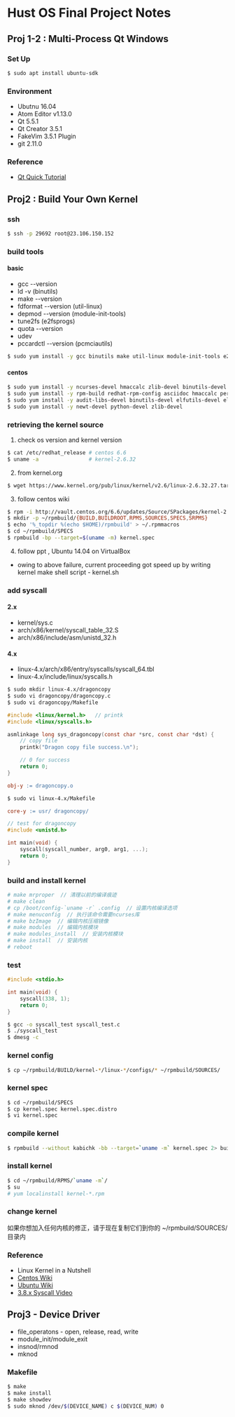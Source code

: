 # Hust OS Final Project Notes

## Proj 1-2 : Multi-Process Qt Windows

### Set Up

```sh
$ sudo apt install ubuntu-sdk
```

### Environment

*   Ubutnu 16.04
*   Atom Editor v1.13.0
*   Qt 5.5.1
*   Qt Creator 3.5.1
*   FakeVim 3.5.1 Plugin
*   git 2.11.0

### Reference

*   [Qt Quick Tutorial](https://www.gitbook.com/book/wizardforcel/qt-beginning/details)

## Proj2 : Build Your Own Kernel

### ssh

```sh
$ ssh -p 29692 root@23.106.150.152
```

### build tools

#### basic

*   gcc --version
*   ld -v (binutils)
*   make --version
*   fdformat --version (util-linux)
*   depmod --version (module-init-tools)
*   tune2fs (e2fsprogs)
*   quota --version
*   udev
*   pccardctl --version (pcmciautils)

```sh
$ sudo yum install -y gcc binutils make util-linux module-init-tools e2fsprogs quota udev pcmciautils
```

#### centos

```sh
$ sudo yum install -y ncurses-devel hmaccalc zlib-devel binutils-devel elfutils-libelf-devel
$ sudo yum install -y rpm-build redhat-rpm-config asciidoc hmaccalc perl-ExtUtils-Embed xmlto
$ sudo yum install -y audit-libs-devel binutils-devel elfutils-devel elfutils-libelf-devel
$ sudo yum install -y newt-devel python-devel zlib-devel
```

### retrieving the kernel source

1. check os version and kernel version

```sh
$ cat /etc/redhat_release # centos 6.6
$ uname -a                # kernel-2.6.32
```

2. from kernel.org

```sh
$ wget https://www.kernel.org/pub/linux/kernel/v2.6/linux-2.6.32.27.tar.gz
```

3. follow centos wiki

```sh
$ rpm -i http://vault.centos.org/6.6/updates/Source/SPackages/kernel-2.6.32-504.30.3.el6.src.rpm 2>&1 | grep -v exist
$ mkdir -p ~/rpmbuild/{BUILD,BUILDROOT,RPMS,SOURCES,SPECS,SRPMS}
$ echo '%_topdir %(echo $HOME)/rpmbuild' > ~/.rpmmacros
$ cd ~/rpmbuild/SPECS
$ rpmbuild -bp --target=$(uname -m) kernel.spec
```

4. follow ppt , Ubuntu 14.04 on VirtualBox

*   owing to above failure, current proceeding got speed up by writing kernel make shell script - kernel.sh

### add syscall

#### 2.x

*   kernel/sys.c
*   arch/x86/kernel/syscall_table_32.S
*   arch/x86/include/asm/unistd_32.h

#### 4.x

*   linux-4.x/arch/x86/entry/syscalls/syscall_64.tbl
*   linux-4.x/include/linux/syscalls.h

```sh
$ sudo mkdir linux-4.x/dragoncopy
$ sudo vi dragoncopy/dragoncopy.c
$ sudo vi dragoncopy/Makefile
```

```c
#include <linux/kernel.h>   // printk
#include <linux/syscalls.h>

asmlinkage long sys_dragoncopy(const char *src, const char *dst) {
    // copy file
    printk("Dragon copy file success.\n");

    // 0 for success
    return 0;
}
```

```makefile
obj-y := dragoncopy.o
```

```sh
$ sudo vi linux-4.x/Makefile
```

```makefile
core-y := usr/ dragoncopy/
```

```c
// test for dragoncopy
#include <unistd.h>

int main(void) {
    syscall(syscall_number, arg0, arg1, ...);
    return 0;
}
```

### build and install kernel

```sh
# make mrproper  // 清理以前的编译痕迹
# make clean
# cp /boot/config-`uname -r` .config  // 设置内核编译选项
# make menuconfig  // 执行该命令需要ncurses库
# make bzImage  // 编辑内核压缩镜像
# make modules  // 编辑内核模块
# make modules_install  // 安装内核模块
# make install  // 安装内核
# reboot
```

### test

```c
#include <stdio.h>

int main(void) {
    syscall(338, 1);
    return 0;
}
```

```sh
$ gcc -o syscall_test syscall_test.c
$ ./syscall_test
$ dmesg -c
```

### kernel config

```sh
$ cp ~/rpmbuild/BUILD/kernel-*/linux-*/configs/* ~/rpmbuild/SOURCES/
```

### kernel spec

```sh
$ cd ~/rpmbuild/SPECS
$ cp kernel.spec kernel.spec.distro
$ vi kernel.spec
```

### compile kernel

```sh
$ rpmbuild --without kabichk -bb --target=`uname -m` kernel.spec 2> build-err.log | tee build-out.log 
```

### install kernel

```sh
$ cd ~/rpmbuild/RPMS/`uname -m`/
$ su
# yum localinstall kernel-*.rpm
```

### change kernel

如果你想加入任何内核的修正，请于现在复制它们到你的 ~/rpmbuild/SOURCES/ 目录内

### Reference

*   Linux Kernel in a Nutshell
*   [Centos Wiki](https://wiki.centos.org/zh/HowTos/Custom_Kernel)
*   [Ubuntu Wiki](https://wiki.ubuntu.com/Kernel/BuildYourOwnKernel)
*   [3.8.x Syscall Video](https://www.youtube.com/watch?v=5rr_VoQCOgE)
 
## Proj3 - Device Driver

*   file_operatons - open, release, read, write
*   module_init/module_exit
*   insnod/rmnod
*   mknod

### Makefile

```sh
$ make
$ make install
$ make showdev
$ sudo mknod /dev/$(DEVICE_NAME) c $(DEVICE_NUM) 0
```

